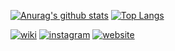 [![Anurag's github stats][starts]][profile] 
[![Top Langs](https://github-readme-stats.vercel.app/api/top-langs/?username=danmirror&layout=compact)](https://me-danuandrean.github.io)

[![wiki](https://img.shields.io/badge/arduino-trafficlight-9cf?style=plactic&logo=arduino)](https://github.com/danmirror/traffic-light-arduino)
[![instagram](https://img.shields.io/badge/phantomjs-loadspeed-yellow?style=plactic&logo=javascript)](https://github.com/danmirror/phantomjs-loadspeed)
[![website](https://img.shields.io/badge/laravel-IOT-red?style=plactic&logo=laravel)](https://github.com/danmirror/laravel-pressure)

[starts]: https://github-readme-stats.vercel.app/api?username=danmirror&theme=buefy&show_icons=true&count_private=false&hide=issues,prs
[profile]:https://me-danuandrean.github.io 
<!--


Here are some ideas to get you started:

- 🔭 I’m currently working on ...
- 🌱 I’m currently learning ...
- 👯 I’m looking to collaborate on ...
- 🤔 I’m looking for help with ...
- 💬 Ask me about ...
- 📫 How to reach me: ...
- 😄 Pronouns: ...
- ⚡ Fun fact: ...
-->
